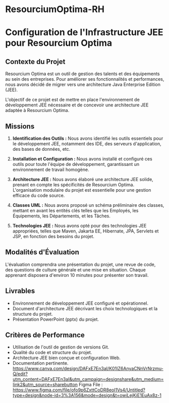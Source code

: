 # ResourciumOptima-RH
# Configuration de l'Infrastructure JEE pour Resourcium Optima

## Contexte du Projet

Resourcium Optima est un outil de gestion des talents et des équipements au sein des entreprises. Pour améliorer ses fonctionnalités et performances, nous avons décidé de migrer vers une architecture Java Enterprise Edition (JEE).

L'objectif de ce projet est de mettre en place l'environnement de développement JEE nécessaire et de concevoir une architecture JEE adaptée à Resourcium Optima.

## Missions

1. **Identification des Outils :** Nous avons identifié les outils essentiels pour le développement JEE, notamment des IDE, des serveurs d'application, des bases de données, etc.

2. **Installation et Configuration :** Nous avons installé et configuré ces outils pour toute l'équipe de développement, garantissant un environnement de travail homogène.

3. **Architecture JEE :** Nous avons élaboré une architecture JEE solide, prenant en compte les spécificités de Resourcium Optima. L'organisation modulaire du projet est essentielle pour une gestion efficace du code source.

4. **Classes UML :** Nous avons proposé un schéma préliminaire des classes, mettant en avant les entités clés telles que les Employés, les Équipements, les Départements, et les Tâches.

5. **Technologies JEE :** Nous avons opté pour des technologies JEE appropriées, telles que Maven, Jakarta EE, Hibernate, JPA, Servlets et JSP, en fonction des besoins du projet.

## Modalités d'Évaluation

L'évaluation comprendra une présentation du projet, une revue de code, des questions de culture générale et une mise en situation. Chaque apprenant disposera d'environ 10 minutes pour présenter son travail.

## Livrables

- Environnement de développement JEE configuré et opérationnel.
- Document d'architecture JEE décrivant les choix technologiques et la structure du projet.
- Présentation PowerPoint (pptx) du projet.

## Critères de Performance

- Utilisation de l'outil de gestion de versions Git.
- Qualité du code et structure du projet.
- Architecture JEE bien conçue et configuration Web.
- Documentation pertinente.
https://www.canva.com/design/DAFxE7En3aI/K01IZ6AnyaCNnVrNrzmu-Q/edit?utm_content=DAFxE7En3aI&utm_campaign=designshare&utm_medium=link2&utm_source=sharebutton
Figma File :
https://www.figma.com/file/ofo9p6ZxttCoDR8eoI1Vs4/Untitled?type=design&node-id=3%3A156&mode=design&t=owiLejKiE1EuAx8z-1
